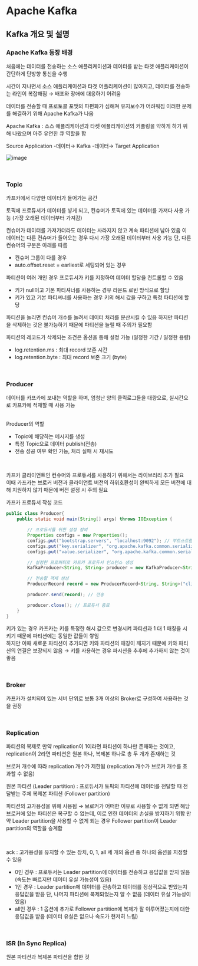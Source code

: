 # Apache Kafka

## Kafka 개요 및 설명

### Apache Kafka 등장 배경

처음에는 데이터를 전송하는 소스 애플리케이션과 데이터를 받는 타겟 애플리케이션이 간단하게 단방향 통신을 수행

시간이 지나면서 소스 애플리케이션과 타겟 어플리케이션이 많아지고, 데이터를 전송하는 라인이 복잡해짐 → 배포와 장애에 대응하기 어려움

데이터를 전송할 때 프로토콜 포맷의 파편화가 심해져 유지보수가 어려워짐 이러한 문제를 해결하기 위해 Apache Kafka가 나옴

Apache Kafka : 소스 애플리케이션과 타켓 애플리케이션의 커플링을 약하게 하기 위해 나왔으며 아주 유연한 큐 역할을 함

Source Application -데이터→ Kafka -데이터→ Target Application

![image](https://user-images.githubusercontent.com/77559262/166422342-1f3c7d9a-b196-4f9d-ab68-2c17b8ac1aa9.png)

<br>

### Topic

카프카에서 다양한 데이터가 들어가는 공간

토픽에 프로듀서가 데이터를 넣게 되고, 컨슈머가 토픽에 있는 데이터를 가져다 사용 가능 (가장 오래된 데이터부터 가져감)

컨슈머가 데이터를 가져가더라도 데이터는 사라지지 않고 계속 파티션에 남아 있음
이 데이터는 다른 컨슈머가 들어오는 경우 다시 가장 오래된 데이터부터 사용 가능
단, 다른 컨슈머의 구분은 아래를 따름

- 컨슈머 그룹이 다를 경우
- auto.offset.reset = earliest로 세팅되어 있는 경우

파티션이 여러 개인 경우 프로듀서가 키를 지정하여 데이터 할당을 컨트롤할 수 있음

- 키가 null이고 기본 파티셔너를 사용하는 경우 라운드 로빈 방식으로 할당
- 키가 있고 기본 파티셔너를 사용하는 경우 키의 해시 값을 구하고 특정 파티션에 할당

파티션을 늘리면 컨슈머 개수를 늘려서 데이터 처리를 분산시킬 수 있음
하지만 파티션을 삭제하는 것은 불가능하기 때문에 파티션을 늘릴 때 주의가 필요함

파티션의 레코드가 삭제되는 조건은 옵션을 통해 설정 가능 (일정한 기간 / 일정한 용량)

- log.retention.ms : 최대 record 보존 시간
- log.retention.byte : 최대 record 보존 크기 (byte)

<br>

### Producer

데이터를 카프카에 보내는 역할을 하며, 엄청난 양의 클릭로그들을 대량으로, 실시간으로 카프카에 적재할 때 사용 가능  
<br>

Producer의 역할

- Topic에 해당하는 메시지를 생성
- 특정 Topic으로 데이터 publish(전송)
- 전송 성공 여부 확인 가능, 처리 실패 시 재시도

<br>

카프카 클라이언트인 컨슈머와 프로듀서를 사용하기 위해서는 라이브러리 추가 필요  
이때 카프카는 브로커 버전과 클라이언트 버전의 하위호환성이 완벽하게 모든 버전에 대해 지원하지 않기 때문에 버전 설정 시 주의 필요

카프카 프로듀서 작성 코드

```java
public class Producer{
    public static void main(String[] args) throws IOException {

        // 프로듀서를 위한 설정 정의
        Properties configs = new Properties();
        configs.put("bootstrap.servers", "localhost:9092"); // 부트스트랩 서버 설정을 로컬호스트의 카프카를 바라보도록 설정 (실제 연결 시에는 2개 이상의 정보를 넣는 것을 권장)
        configs.put("key.serializer", "org.apache.kafka.common.serialization.StringSerializer"); // key : 메시지를 보내면 토픽의 파티션이 지정될 때 쓰임
        configs.put("value.serializer", "org.apache.kafka.common.serialization.StringSerializer");

        // 설정한 프로퍼티로 카프카 프로듀서 인스턴스 생성
        KafkaProducer<String, String> producer = new KafkaProducer<String, String> (configs);

        // 전송할 객체 생성
        ProducerRecord record = new ProducerRecord<String, String>("click_log", "login"); // 해당 코드의 경우 키 없이 click_log 토픽에 login이라는 value를 보내겠다는 의미

        producer.send(record); // 전송

        producer.close(); // 프로듀서 종료
    }
}
```

키가 있는 경우 카프카는 키를 특정한 해시 값으로 변경시켜 파티션과 1 대 1 매칭을 시키기 때문에 파티션에는 동일한 값들이 쌓임  
하지만 이때 새로운 파티션이 추가되면 키와 파티션의 매칭이 깨지기 때문에 키와 파티션의 연결은 보장되지 않음 → 키를 사용하는 경우 파시션을 추후에 추가하지 않는 것이 좋음

<br>

### Broker

카프카가 설치되어 있는 서버 단위로 보통 3개 이상의 Broker로 구성하여 사용하는 것을 권장

<br>

### Replication

파티션의 복제로 만약 replication이 1이라면 파티션이 하나만 존재하는 것이고, replication이 2라면 파티션은 원본 하나, 복제본 하나로 총 두 개가 존재하는 것

브로커 개수에 따라 replication 개수가 제한됨 (replication 개수가 브로커 개수를 초과할 수 없음)

원본 파티션 (Leader partition) : 프로듀서가 토픽의 파티션에 데이터를 전달할 때 전달받는 주체
복제본 파티션 (Follower partition)

파티션의 고가용성을 위해 사용됨
→ 브로커가 어떠한 이유로 사용할 수 없게 되면 해당 브로커에 있는 파티션은 복구할 수 없는데, 이로 인한 데이터의 손실을 방지하기 위함
만약 Leader partition을 사용할 수 없게 되는 경우 Follower partition이 Leader partition의 역할을 승계함

<br>

ack : 고가용성을 유지할 수 있는 장치, 0, 1, all 세 개의 옵션 중 하나의 옵션을 지정할 수 있음

- 0인 경우 : 프로듀서는 Leader partition에 데이터를 전송하고 응답값을 받지 않음 (속도는 빠르지만 데이터 유실 가능성이 있음)
- 1인 경우 : Leader partition에 데이터를 전송하고 데이터를 정상적으로 받았는지 응답값을 받음 단, 나머지 파티션에 복제되었는지 알 수 없음 (데이터 유실 가능성이 있음)
- all인 경우 : 1 옵션에 추가로 Follower partition에 복제가 잘 이루어졌는지에 대한 응답값을 받음 (데이터 유실은 없으나 속도가 현저히 느림)

<br>

### ISR (In Sync Replica)

원본 파티션과 복제본 파티션을 합한 것
